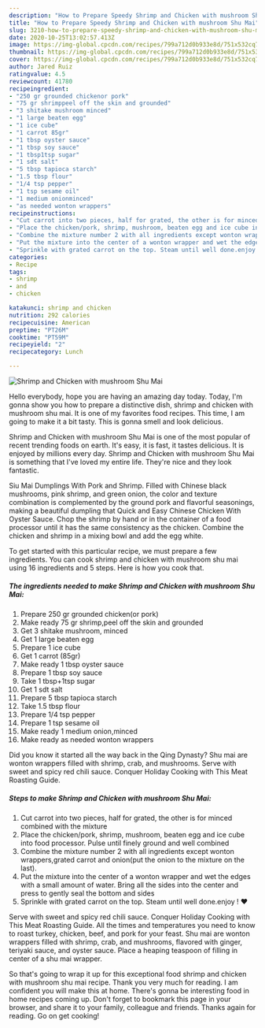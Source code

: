 ```yaml
---
description: "How to Prepare Speedy Shrimp and Chicken with mushroom Shu Mai"
title: "How to Prepare Speedy Shrimp and Chicken with mushroom Shu Mai"
slug: 3210-how-to-prepare-speedy-shrimp-and-chicken-with-mushroom-shu-mai
date: 2020-10-25T13:02:57.413Z
image: https://img-global.cpcdn.com/recipes/799a712d0b933e8d/751x532cq70/shrimp-and-chicken-with-mushroom-shu-mai-recipe-main-photo.jpg
thumbnail: https://img-global.cpcdn.com/recipes/799a712d0b933e8d/751x532cq70/shrimp-and-chicken-with-mushroom-shu-mai-recipe-main-photo.jpg
cover: https://img-global.cpcdn.com/recipes/799a712d0b933e8d/751x532cq70/shrimp-and-chicken-with-mushroom-shu-mai-recipe-main-photo.jpg
author: Jared Ruiz
ratingvalue: 4.5
reviewcount: 41780
recipeingredient:
- "250 gr grounded chickenor pork"
- "75 gr shrimppeel off the skin and grounded"
- "3 shitake mushroom minced"
- "1 large beaten egg"
- "1 ice cube"
- "1 carrot 85gr"
- "1 tbsp oyster sauce"
- "1 tbsp soy sauce"
- "1 tbsp1tsp sugar"
- "1 sdt salt"
- "5 tbsp tapioca starch"
- "1.5 tbsp flour"
- "1/4 tsp pepper"
- "1 tsp sesame oil"
- "1 medium onionminced"
- "as needed wonton wrappers"
recipeinstructions:
- "Cut carrot into two pieces, half for grated, the other is for minced combined with the mixture"
- "Place the chicken/pork, shrimp, mushroom, beaten egg and ice cube into food processor. Pulse until finely ground and well combined"
- "Combine the mixture number 2 with all ingredients except wonton wrappers,grated carrot and onion(put the onion to the mixture on the last)."
- "Put the mixture into the center of a wonton wrapper and wet the edges with a small amount of water. Bring all the sides into the center and press to gently seal the bottom and sides"
- "Sprinkle with grated carrot on the top. Steam until well done.enjoy ! ♥️"
categories:
- Recipe
tags:
- shrimp
- and
- chicken

katakunci: shrimp and chicken 
nutrition: 292 calories
recipecuisine: American
preptime: "PT26M"
cooktime: "PT59M"
recipeyield: "2"
recipecategory: Lunch

---
```



![Shrimp and Chicken with mushroom Shu Mai](https://img-global.cpcdn.com/recipes/799a712d0b933e8d/751x532cq70/shrimp-and-chicken-with-mushroom-shu-mai-recipe-main-photo.jpg)

Hello everybody, hope you are having an amazing day today. Today, I'm gonna show you how to prepare a distinctive dish, shrimp and chicken with mushroom shu mai. It is one of my favorites food recipes. This time, I am going to make it a bit tasty. This is gonna smell and look delicious.

Shrimp and Chicken with mushroom Shu Mai is one of the most popular of recent trending foods on earth. It's easy, it is fast, it tastes delicious. It is enjoyed by millions every day. Shrimp and Chicken with mushroom Shu Mai is something that I've loved my entire life. They're nice and they look fantastic.

Siu Mai Dumplings With Pork and Shrimp. Filled with Chinese black mushrooms, pink shrimp, and green onion, the color and texture combination is complemented by the ground pork and flavorful seasonings, making a beautiful dumpling that Quick and Easy Chinese Chicken With Oyster Sauce. Chop the shrimp by hand or in the container of a food processor until it has the same consistency as the chicken. Combine the chicken and shrimp in a mixing bowl and add the egg white.


To get started with this particular recipe, we must prepare a few ingredients. You can cook shrimp and chicken with mushroom shu mai using 16 ingredients and 5 steps. Here is how you cook that.

<!--inarticleads1-->

##### The ingredients needed to make Shrimp and Chicken with mushroom Shu Mai:

1. Prepare 250 gr grounded chicken(or pork)
1. Make ready 75 gr shrimp,peel off the skin and grounded
1. Get 3 shitake mushroom, minced
1. Get 1 large beaten egg
1. Prepare 1 ice cube
1. Get 1 carrot (85gr)
1. Make ready 1 tbsp oyster sauce
1. Prepare 1 tbsp soy sauce
1. Take 1 tbsp+1tsp sugar
1. Get 1 sdt salt
1. Prepare 5 tbsp tapioca starch
1. Take 1.5 tbsp flour
1. Prepare 1/4 tsp pepper
1. Prepare 1 tsp sesame oil
1. Make ready 1 medium onion,minced
1. Make ready as needed wonton wrappers


Did you know it started all the way back in the Qing Dynasty? Shu mai are wonton wrappers filled with shrimp, crab, and mushrooms. Serve with sweet and spicy red chili sauce. Conquer Holiday Cooking with This Meat Roasting Guide. 

<!--inarticleads2-->

##### Steps to make Shrimp and Chicken with mushroom Shu Mai:

1. Cut carrot into two pieces, half for grated, the other is for minced combined with the mixture
1. Place the chicken/pork, shrimp, mushroom, beaten egg and ice cube into food processor. Pulse until finely ground and well combined
1. Combine the mixture number 2 with all ingredients except wonton wrappers,grated carrot and onion(put the onion to the mixture on the last).
1. Put the mixture into the center of a wonton wrapper and wet the edges with a small amount of water. Bring all the sides into the center and press to gently seal the bottom and sides
1. Sprinkle with grated carrot on the top. Steam until well done.enjoy ! ♥️


Serve with sweet and spicy red chili sauce. Conquer Holiday Cooking with This Meat Roasting Guide. All the times and temperatures you need to know to roast turkey, chicken, beef, and pork for your feast. Shu mai are wonton wrappers filled with shrimp, crab, and mushrooms, flavored with ginger, teriyaki sauce, and oyster sauce. Place a heaping teaspoon of filling in center of a shu mai wrapper. 

So that's going to wrap it up for this exceptional food shrimp and chicken with mushroom shu mai recipe. Thank you very much for reading. I am confident you will make this at home. There's gonna be interesting food in home recipes coming up. Don't forget to bookmark this page in your browser, and share it to your family, colleague and friends. Thanks again for reading. Go on get cooking!
